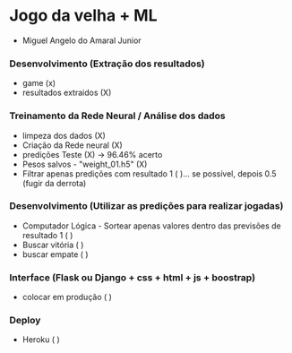 # Jogo da velha + ML
- Miguel Angelo do Amaral Junior

### Desenvolvimento (Extração dos resultados)
- game (x)
- resultados extraidos (X)

### Treinamento da Rede Neural / Análise dos dados
- limpeza dos dados (X)
- Criação da Rede neural (X)
- predições Teste (X) -> 96.46% acerto
- Pesos salvos - "weight_01.h5" (X)
- Filtrar apenas predições com resultado 1 ( )... se possível, depois 0.5 (fugir da derrota)

### Desenvolvimento (Utilizar as predições para realizar jogadas)
- Computador Lógica - Sortear apenas valores dentro das previsões de resultado 1 ( )
- Buscar vitória ( )
- buscar empate ( )

### Interface (Flask ou Django + css + html + js + boostrap)
- colocar em produção ( )

### Deploy
- Heroku ( )


